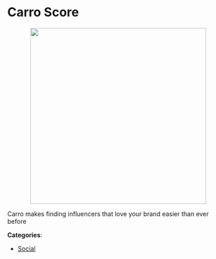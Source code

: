 # Carro Score
<p align="center">
    <img width="400" src="https://raw.githubusercontent.com/apis-list/apis-list/apis/carro-score/logo_256x256.png" />
</p>

Carro makes finding influencers that love your brand easier than ever before



**Categories**:

- [Social](https://github.com/apis-list/apis-list#social)




